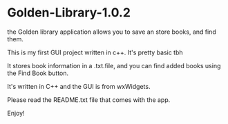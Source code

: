 # Golden-Library-1.0.2
the Golden library application allows you to save an store books, and find them.

This is my first GUI project written in c++.
It's pretty basic tbh

It stores book information in a .txt.file, and you can find added books using the Find Book button.

It's written in C++ and the GUI is from wxWidgets.

Please read the README.txt file that comes with the app.

Enjoy!
